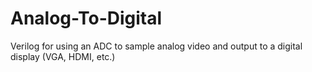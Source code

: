 # Analog-To-Digital
Verilog for using an ADC to sample analog video and output to a digital display (VGA, HDMI, etc.)

